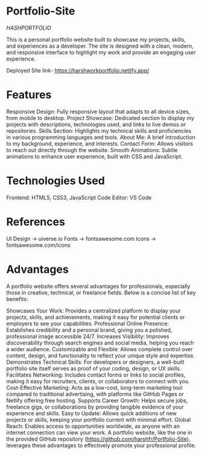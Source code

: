 # Portfolio-Site

*HASHPORTFOLIO*

This is a personal portfolio website built to showcase my projects, skills, and experiences as a developer. The site is designed with a clean, modern, and responsive interface to highlight my work and provide an engaging user experience.

Deployed Site link- https://harshworkportfolio.netlify.app/

# Features

Responsive Design: Fully responsive layout that adapts to all device sizes, from mobile to desktop.
Project Showcase: Dedicated section to display my projects with descriptions, technologies used, and links to live demos or repositories.
Skills Section: Highlights my technical skills and proficiencies in various programming languages and tools.
About Me: A brief introduction to my background, experience, and interests.
Contact Form: Allows visitors to reach out directly through the website.
Smooth Animations: Subtle animations to enhance user experience, built with CSS and JavaScript.

# Technologies Used

Frontend: HTML5, CSS3, JavaScript
Code Editor: VS Code

# References

UI Design -> uiverse.io
Fonts -> fontsawesome.com
Icons -> fontsawesome.com/icons

# Advantages
A portfolio website offers several advantages for professionals, especially those in creative, technical, or freelance fields. Below is a concise list of key benefits:

Showcases Your Work: Provides a centralized platform to display your projects, skills, and achievements, making it easy for potential clients or employers to see your capabilities.
Professional Online Presence: Establishes credibility and a personal brand, giving you a polished, professional image accessible 24/7.
Increases Visibility: Improves discoverability through search engines and social media, helping you reach a wider audience.
Customizable and Flexible: Allows complete control over content, design, and functionality to reflect your unique style and expertise.
Demonstrates Technical Skills: For developers or designers, a well-built portfolio site itself serves as proof of your coding, design, or UX skills.
Facilitates Networking: Includes contact forms or links to social profiles, making it easy for recruiters, clients, or collaborators to connect with you.
Cost-Effective Marketing: Acts as a low-cost, long-term marketing tool compared to traditional advertising, with platforms like GitHub Pages or Netlify offering free hosting.
Supports Career Growth: Helps secure jobs, freelance gigs, or collaborations by providing tangible evidence of your experience and skills.
Easy to Update: Allows quick additions of new projects or skills, keeping your portfolio current with minimal effort.
Global Reach: Enables access to opportunities worldwide, as anyone with an internet connection can view your work.
A portfolio website, like the one in the provided GitHub repository (https://github.com/harshfr/Portfolio-Site), leverages these advantages to effectively promote your professional profile.
